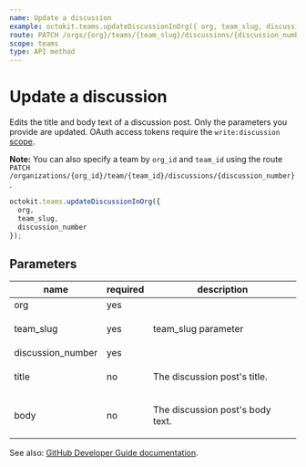 ```yaml
---
name: Update a discussion
example: octokit.teams.updateDiscussionInOrg({ org, team_slug, discussion_number })
route: PATCH /orgs/{org}/teams/{team_slug}/discussions/{discussion_number}
scope: teams
type: API method
---
```


# Update a discussion

Edits the title and body text of a discussion post. Only the parameters you provide are updated. OAuth access tokens require the `write:discussion` [scope](https://docs.github.com/apps/building-oauth-apps/understanding-scopes-for-oauth-apps/).

**Note:** You can also specify a team by `org_id` and `team_id` using the route `PATCH /organizations/{org_id}/team/{team_id}/discussions/{discussion_number}`.

```js
octokit.teams.updateDiscussionInOrg({
  org,
  team_slug,
  discussion_number
});
```

## Parameters

<table>
  <thead>
    <tr>
      <th>name</th>
      <th>required</th>
      <th>description</th>
    </tr>
  </thead>
  <tbody>
    <tr><td>org</td><td>yes</td><td>

</td></tr>
<tr><td>team_slug</td><td>yes</td><td>

team_slug parameter

</td></tr>
<tr><td>discussion_number</td><td>yes</td><td>

</td></tr>
<tr><td>title</td><td>no</td><td>

The discussion post's title.

</td></tr>
<tr><td>body</td><td>no</td><td>

The discussion post's body text.

</td></tr>
  </tbody>
</table>

See also: [GitHub Developer Guide documentation](https://docs.github.com/rest/reference/teams#update-a-discussion).
